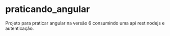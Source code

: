 # praticando_angular
Projeto para praticar angular na versão 6 consumindo uma api rest nodejs e autenticação.
